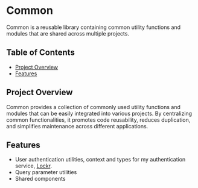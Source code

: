 # Common
Common is a reusable library containing common utility functions and modules that are shared across multiple projects.

## Table of Contents

- [Project Overview](#project-overview)
- [Features](#features)

## Project Overview
Common provides a collection of commonly used utility functions and modules that can be easily integrated into various projects. By centralizing common functionalities, it promotes code reusability, reduces duplication, and simplifies maintenance across different applications.

## Features
- User authentication utilities, context and types for my authentication service, [Lockr](https://github.com/clewup/lockr).
- Query parameter utilities
- Shared components
